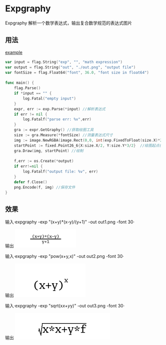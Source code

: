 # Expgraphy
Expgraphy 解析一个数学表达式，输出复合数学规范的表达式图片

## 用法

[example](https://github.com/x6uderek/expgraphy/blob/master/example.go)

```go
var input = flag.String("exp", "", "math expression")
var output = flag.String("out", "./out.png", "output file")
var fontSize = flag.Float64("font", 36.0, "font size in float64")

func main() {
	flag.Parse()
	if *input == "" {
		log.Fatal("empty input")
	}
	expr, err := exp.Parse(*input) //解析表达式
	if err != nil {
		log.Fatalf("parse err: %v",err)
	}
	gra := expr.GetGraphy() //获取绘图工具
	size := gra.Measure(*fontSize) //测量表达式尺寸
	img := image.NewRGBA(image.Rect(0,0, int(exp.FixedToFloat(size.X)*2), int(exp.FixedToFloat(size.Y)*2))) //绘图板尺寸是图片的两倍
	startPoint := fixed.Point26_6{X:size.X/2, Y:size.Y*3/2}  //绘图起点在左下角
	gra.Draw(img, startPoint) //绘制

	f,err := os.Create(*output)
	if err!=nil {
		log.Fatalf("output file: %v", err)
	}
	defer f.Close()
	png.Encode(f, img) //保存文件
}
```

## 效果

输入·expgraphy -exp "(x+y)*(x-y)/(y+1)" -out out1.png -font 30·

输出
![geometry](https://github.com/x6uderek/expgraphy/blob/master/output/out1.png)

输入·expgraphy -exp "pow(x+y,x)" -out out2.png -font 30·

输出
![geometry](https://github.com/x6uderek/expgraphy/blob/master/output/out2.png)

输入·expgraphy -exp "sqrt(x*x+y*y)" -out out3.png -font 30·

输出
![geometry](https://github.com/x6uderek/expgraphy/blob/master/output/out3.png)